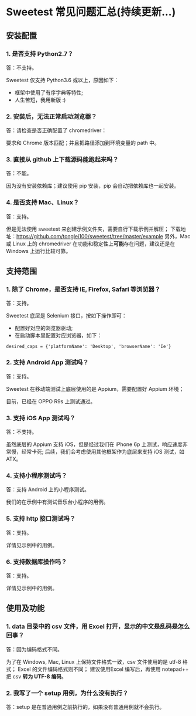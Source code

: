 # Sweetest 常见问题汇总(持续更新...)


## 安装配置


### 1.  是否支持 Python2.7？

答：不支持。

Sweetest 仅支持 Python3.6 或以上，原因如下：

- 框架中使用了有序字典等特性;
- 人生苦短，我用新版 :)


### 2.  安装后，无法正常启动浏览器？

答：请检查是否正确配置了 chromedriver：

要求和 Chrome 版本匹配；并且把路径添加到环境变量的 path 中。


### 3.  直接从 github 上下载源码能跑起来吗？

答：不能。

因为没有安装依赖库；建议使用 pip 安装，pip 会自动把依赖库也一起安装。


### 4.  是否支持 Mac、Linux？

答：支持。

但是无法使用 sweetest 来创建示例文件夹，需要自行下载示例并解压；
下载地址：<https://github.com/tonglei100/sweetest/tree/master/example>
另外，Mac 或 Linux 上的 chromedriver 在功能和稳定性上**可能**存在问题，建议还是在 Windows 上运行比较可靠。


## 支持范围


### 1.  除了 Chrome，是否支持 IE, Firefox, Safari 等浏览器？

答：支持。

Sweetest 底层是 Selenium 接口，按如下操作即可：

- 配置好对应的浏览器驱动;
- 在启动脚本里配置对应浏览器，如下：

```
desired_caps = {'platformName': 'Desktop', 'browserName': 'Ie'}
```


### 2.  支持 Android App 测试吗？

答：支持。

Sweetest 在移动端测试上底层使用的是 Appium，需要配置好 Appium 环境；

目前，已经在 OPPO R9s 上测试通过。


### 3.  支持 iOS App 测试吗？

答：不支持。

虽然底层的 Appium 支持 iOS，但是经过我们在 iPhone 6p 上测试，响应速度非常慢，经常卡死;
后续，我们会考虑使用其他框架作为底层来支持 iOS 测试，如 ATX。


### 4.  支持小程序测试吗？

答：支持 Android 上的小程序测试。

我们的在示例中有测试音乐台小程序的用例。


### 5.  支持 http 接口测试吗？

答：支持。

详情见示例中的用例。


### 6.  支持数据库操作吗？

答：支持。

详情见示例中的用例。


## 使用及功能


### 1.  data 目录中的 csv 文件，用 Excel 打开，显示的中文是乱码是怎么回事？

答：因为编码格式不同。

为了在 Windows, Mac, Linux 上保持文件格式一致，csv 文件使用的是 utf-8 格式；
Excel 的文件编码格式则不同；
建议使用Excel 编写后，再使用 notepad++ 把 csv **转为 UTF-8 编码**。


### 2. 我写了一个 setup 用例，为什么没有执行？

答：setup 是在普通用例之前执行的，如果没有普通用例就不会执行。
